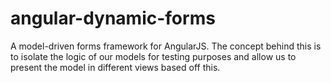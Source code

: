 # angular-dynamic-forms
A model-driven forms framework for AngularJS. The concept behind this is to isolate the logic of our models for testing purposes and allow us to present the model in different views based off this.
